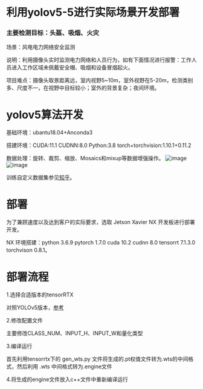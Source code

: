 # 利用yolov5-5进行实际场景开发部署
### 主要检测目标：头盔、吸烟、火灾

场景：风电电力网络安全监测

说明：利用摄像头实时监测电力网络和人员行为，如有下面情况进行报警：工作人员进入工作区域未佩戴安全帽、吸烟和设备冒烟起火。

项目难点：摄像头取景距离远，室内视野5~10m，室外视野在5-20m，检测类别多、尺度不一，在视野中目标较小；室外的背景复杂；夜间环境。

# yolov5算法开发

基础环境：ubantu18.04+Anconda3

搭建环境：CUDA:11.1  CUDNN:8.0  Python:3.8  torch+torchvision:1.10.1+0.11.2

数据处理：旋转、裁剪、缩放、Mosaics和mixup等数据增强操作。
![image](https://github.com/dailonggang/yolov5-Application/blob/main/%E9%83%A8%E7%BD%B2%E5%9B%BE%E7%89%87/1.jpg)
![image](https://github.com/dailonggang/yolov5-Application/blob/main/%E9%83%A8%E7%BD%B2%E5%9B%BE%E7%89%87/3.jpg)

训练自定义数据集参见[知乎](https://zhuanlan.zhihu.com/p/523184652)。

# 部署
为了兼顾速度以及达到客户的实际要求，选取 Jetson Xavier NX 开发板进行部署开发。

NX 环境搭建：python 3.6.9  pytorch 1.7.0  cuda 10.2  cudnn 8.0  tensorrt 7.1.3.0  torchvison 0.8.1。

# 部署流程
1.选择合适版本的tensorRTX

对照YOLOv5版本，[参考](https://github.com/wang-xinyu/tensorrtx/tree/master/yolov5)

2.修改配置文件

主要修改CLASS_NUM、INPUT_H、INPUT_W和量化类型

3.编译运行

首先利用tensorrtx下的 gen_wts.py 文件将生成的.pt权值文件转为.wts的中间格式，然后利用 .wts 中间格式转为.engine文件

4.将生成的engine文件放入c++文件中重新编译运行

